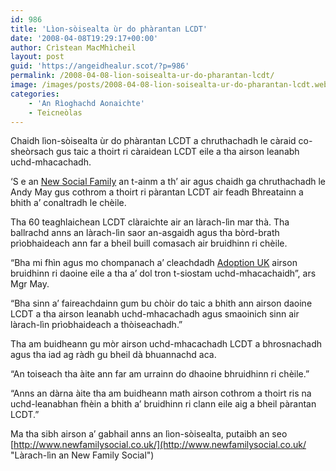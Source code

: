 ```yaml
---
id: 986
title: 'Lìon-sòisealta ùr do phàrantan LCDT'
date: '2008-04-08T19:29:17+00:00'
author: Crìstean MacMhìcheil
layout: post
guid: 'https://angeidhealur.scot/?p=986'
permalink: /2008-04-08-lion-soisealta-ur-do-pharantan-lcdt/
image: /images/posts/2008-04-08-lion-soisealta-ur-do-pharantan-lcdt.webp
categories:
    - 'An Rìoghachd Aonaichte'
    - Teicneòlas
---
```


Chaidh lìon-sòisealta ùr do phàrantan LCDT a chruthachadh le càraid co-sheòrsach gus taic a thoirt ri càraidean LCDT eile a tha airson leanabh uchd-mhacachadh.

‘S e an [New Social Family](http://www.newfamilysocial.co.uk/ "Làrach-lìn an New Family Social") an t-ainm a th’ air agus chaidh ga chruthachadh le Andy May gus cothrom a thoirt ri pàrantan LCDT air feadh Bhreatainn a bhith a’ conaltradh le chèile.

Tha 60 teaghlaichean LCDT clàraichte air an làrach-lìn mar thà. Tha ballrachd anns an làrach-lìn saor an-asgaidh agus tha bòrd-brath prìobhaideach ann far a bheil buill comasach air bruidhinn ri chèile.

“Bha mi fhìn agus mo chompanach a’ cleachdadh [Adoption UK](http://www.adoptionuk.org/ "Làrach-lìn Adoption UK") airson bruidhinn ri daoine eile a tha a’ dol tron t-siostam uchd-mhacachaidh”, ars Mgr May.

“Bha sinn a’ faireachdainn gum bu chòir do taic a bhith ann airson daoine LCDT a tha airson leanabh uchd-mhacachadh agus smaoinich sinn air làrach-lìn prìobhaideach a thòiseachadh.”

Tha am buidheann gu mòr airson uchd-mhacachadh LCDT a bhrosnachadh agus tha iad ag ràdh gu bheil dà bhuannachd aca.

“An toiseach tha àite ann far am urrainn do dhaoine bhruidhinn ri chèile.”

“Anns an dàrna àite tha am buidheann math airson cothrom a thoirt ris na uchd-leanabhan fhèin a bhith a’ bruidhinn ri clann eile aig a bheil pàrantan LCDT.”

Ma tha sibh airson a’ gabhail anns an lìon-sòisealta, putaibh an seo [http://www.newfamilysocial.co.uk/](http://www.newfamilysocial.co.uk/ "Làrach-lìn an New Family Social")
